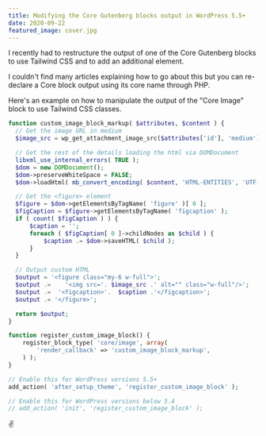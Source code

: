 ```yaml
---
title: Modifying the Core Gutenberg blocks output in WordPress 5.5+
date: 2020-09-22
featured_image: cover.jpg
---
```


I recently had to restructure the output of one of the Core Gutenberg blocks to use Tailwind CSS and to add an additional element. 

I couldn't find many articles explaining how to go about this but you can re-declare a Core block output using its core name through PHP.

Here's an example on how to manipulate the output of the "Core Image" block to use Tailwind CSS classes. 

```php
function custom_image_block_markup( $attributes, $content ) {
  // Get the image URL in medium 
  $image_src = wp_get_attachment_image_src($attributes['id'], 'medium')[0];

  // Get the rest of the details loading the html via DOMDocument
  libxml_use_internal_errors( TRUE );
  $dom = new DOMDocument();
  $dom->preserveWhiteSpace = FALSE;
  $dom->loadHtml( mb_convert_encoding( $content, 'HTML-ENTITIES', 'UTF-8' ) );

  // Get the <figure> element     
  $figure = $dom->getElementsByTagName( 'figure' )[ 0 ];
  $figCaption = $figure->getElementsByTagName( 'figcaption' );
  if ( count( $figCaption ) ) {
      $caption = '';
      foreach ( $figCaption[ 0 ]->childNodes as $child ) {
          $caption .= $dom->saveHTML( $child );
      }
  }

  // Output custom HTML
  $output = '<figure class="my-6 w-full">';
  $output .=    '<img src='. $image_src .' alt="" class="w-full"/>';
  $output .=  '<figcaption>'.  $caption .'</figcaption>';
  $output .= '</figure>';

  return $output;
}

function register_custom_image_block() {
    register_block_type( 'core/image', array(
        'render_callback' => 'custom_image_block_markup',
    ) );
}

// Enable this for WordPress versions 5.5+
add_action( 'after_setup_theme', 'register_custom_image_block' ); 

// Enable this for WordPress versions below 5.4
// add_action( 'init', 'register_custom_image_block' );
```

✌️